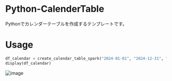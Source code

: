 # Python-CalenderTable
Pythonでカレンダーテーブルを作成するテンプレートです。

# Usage

```python
df_calendar = create_calendar_table_spark("2024-01-01", "2024-12-31", first_fiscal_year=1940, start_fiscal_month=6)
display(df_calendar)
```

![image](https://github.com/hanaseleb/Python-CalenderTable/assets/8947320/8a16e489-33b0-4bc8-ab84-389599c99eb5)
